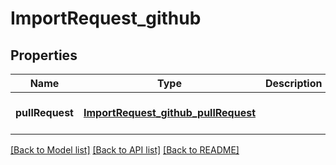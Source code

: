 # ImportRequest_github

## Properties

| Name            | Type                                                                        | Description | Notes                        |
| --------------- | --------------------------------------------------------------------------- | ----------- | ---------------------------- |
| **pullRequest** | [**ImportRequest_github_pullRequest**](ImportRequest_github_pullRequest.md) |             | [optional] [default to null] |

[[Back to Model list]](../README.md#documentation-for-models) [[Back to API list]](../README.md#documentation-for-api-endpoints) [[Back to README]](../README.md)
